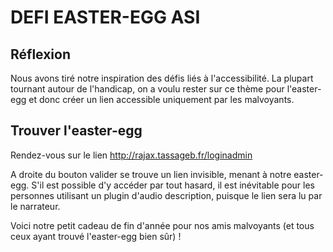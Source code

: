 # DEFI EASTER-EGG ASI

## Réflexion

Nous avons tiré notre inspiration des défis liés à l'accessibilité. La plupart tournant autour de l'handicap, on a voulu rester sur ce thème pour l'easter-egg et donc créer un lien accessible uniquement par les malvoyants. 

## Trouver l'easter-egg

Rendez-vous sur le lien http://rajax.tassageb.fr/loginadmin

A droite du bouton valider se trouve un lien invisible, menant à notre easter-egg.
S'il est possible d'y accéder par tout hasard, il est inévitable pour les personnes utilisant un plugin d'audio description, puisque le lien sera lu par le narrateur.

Voici notre petit cadeau de fin d'année pour nos amis malvoyants (et tous ceux ayant trouvé l'easter-egg bien sûr) !
